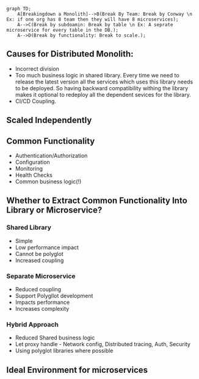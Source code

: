 ```mermaid
graph TD;
    A[Breakingdown a Monolith]-->B(Break By Team: Break by Conway \n Ex: if one org has 8 team then they will have 8 microservices);
    A-->C(Break by subdoamin: Break by table \n Ex: A seprate microservice for every table in the DB.);
    A-->D(Break by functionality: Break to scale.);
```

## Causes for Distributed Monolith:
- Incorrect division
- Too much business logic in shared library. Every time we need to release the latest version all the services which uses this library needs to be deployed. So having backward compatibility withing the library makes it optional to redeploy all the dependent sevices for the library.
- CI/CD Coupling.

## Scaled Independently

## Common Functionality
- Authentication/Authorization
- Configuration
- Monitoring
- Health Checks
- Common business logic(!)
## Whether to Extract Common Functionality Into Library or Microservice?
### Shared Library
 - Simple
 - Low performance impact
 - Cannot be polyglot
 - Increased coupling

### Separate Microservice
- Reduced coupling
- Support Polygllot development
- Impacts performance
- Increases complexity

### Hybrid Approach
- Reduced Shared business logic
- Let proxy handle - Network config, Distributed tracing, Auth, Security
- Using polyglot libraries where possible

## Ideal Environment for microservices


